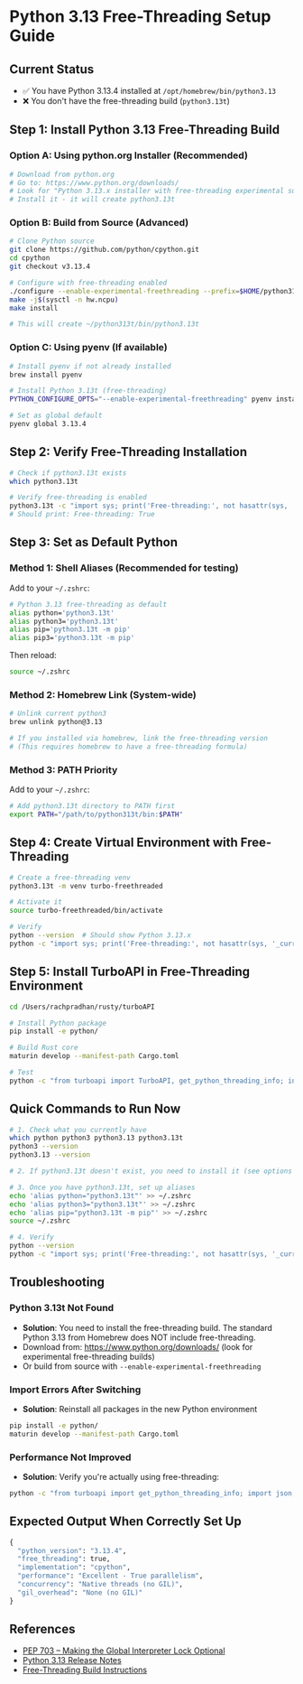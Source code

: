 # Python 3.13 Free-Threading Setup Guide

## Current Status
- ✅ You have Python 3.13.4 installed at `/opt/homebrew/bin/python3.13`
- ❌ You don't have the free-threading build (`python3.13t`)

## Step 1: Install Python 3.13 Free-Threading Build

### Option A: Using python.org Installer (Recommended)
```bash
# Download from python.org
# Go to: https://www.python.org/downloads/
# Look for "Python 3.13.x installer with free-threading experimental support"
# Install it - it will create python3.13t
```

### Option B: Build from Source (Advanced)
```bash
# Clone Python source
git clone https://github.com/python/cpython.git
cd cpython
git checkout v3.13.4

# Configure with free-threading enabled
./configure --enable-experimental-freethreading --prefix=$HOME/python313t
make -j$(sysctl -n hw.ncpu)
make install

# This will create ~/python313t/bin/python3.13t
```

### Option C: Using pyenv (If available)
```bash
# Install pyenv if not already installed
brew install pyenv

# Install Python 3.13t (free-threading)
PYTHON_CONFIGURE_OPTS="--enable-experimental-freethreading" pyenv install 3.13.4

# Set as global default
pyenv global 3.13.4
```

## Step 2: Verify Free-Threading Installation

```bash
# Check if python3.13t exists
which python3.13t

# Verify free-threading is enabled
python3.13t -c "import sys; print('Free-threading:', not hasattr(sys, '_current_frames'))"
# Should print: Free-threading: True
```

## Step 3: Set as Default Python

### Method 1: Shell Aliases (Recommended for testing)
Add to your `~/.zshrc`:
```bash
# Python 3.13 free-threading as default
alias python='python3.13t'
alias python3='python3.13t'
alias pip='python3.13t -m pip'
alias pip3='python3.13t -m pip'
```

Then reload:
```bash
source ~/.zshrc
```

### Method 2: Homebrew Link (System-wide)
```bash
# Unlink current python3
brew unlink python@3.13

# If you installed via homebrew, link the free-threading version
# (This requires homebrew to have a free-threading formula)
```

### Method 3: PATH Priority
Add to your `~/.zshrc`:
```bash
# Add python3.13t directory to PATH first
export PATH="/path/to/python313t/bin:$PATH"
```

## Step 4: Create Virtual Environment with Free-Threading

```bash
# Create a free-threading venv
python3.13t -m venv turbo-freethreaded

# Activate it
source turbo-freethreaded/bin/activate

# Verify
python --version  # Should show Python 3.13.x
python -c "import sys; print('Free-threading:', not hasattr(sys, '_current_frames'))"
```

## Step 5: Install TurboAPI in Free-Threading Environment

```bash
cd /Users/rachpradhan/rusty/turboAPI

# Install Python package
pip install -e python/

# Build Rust core
maturin develop --manifest-path Cargo.toml

# Test
python -c "from turboapi import TurboAPI, get_python_threading_info; info = get_python_threading_info(); print(info)"
```

## Quick Commands to Run Now

```bash
# 1. Check what you currently have
which python python3 python3.13 python3.13t
python3 --version
python3.13 --version

# 2. If python3.13t doesn't exist, you need to install it (see options above)

# 3. Once you have python3.13t, set up aliases
echo 'alias python="python3.13t"' >> ~/.zshrc
echo 'alias python3="python3.13t"' >> ~/.zshrc
echo 'alias pip="python3.13t -m pip"' >> ~/.zshrc
source ~/.zshrc

# 4. Verify
python --version
python -c "import sys; print('Free-threading:', not hasattr(sys, '_current_frames'))"
```

## Troubleshooting

### Python 3.13t Not Found
- **Solution**: You need to install the free-threading build. The standard Python 3.13 from Homebrew does NOT include free-threading.
- Download from: https://www.python.org/downloads/ (look for experimental free-threading builds)
- Or build from source with `--enable-experimental-freethreading`

### Import Errors After Switching
- **Solution**: Reinstall all packages in the new Python environment
```bash
pip install -e python/
maturin develop --manifest-path Cargo.toml
```

### Performance Not Improved
- **Solution**: Verify you're actually using free-threading:
```bash
python -c "from turboapi import get_python_threading_info; import json; print(json.dumps(get_python_threading_info(), indent=2))"
```

## Expected Output When Correctly Set Up

```python
{
  "python_version": "3.13.4",
  "free_threading": true,
  "implementation": "cpython",
  "performance": "Excellent - True parallelism",
  "concurrency": "Native threads (no GIL)",
  "gil_overhead": "None (no GIL)"
}
```

## References
- [PEP 703 – Making the Global Interpreter Lock Optional](https://peps.python.org/pep-0703/)
- [Python 3.13 Release Notes](https://docs.python.org/3.13/whatsnew/3.13.html)
- [Free-Threading Build Instructions](https://docs.python.org/3.13/using/configure.html#cmdoption-enable-experimental-freethreading)
